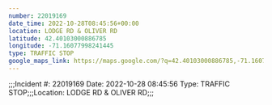```yaml
---
number: 22019169
date_time: 2022-10-28T08:45:56+00:00
location: LODGE RD & OLIVER RD
latitude: 42.40103000886785
longitude: -71.16077998241445
type: TRAFFIC STOP
google_maps_link: https://maps.google.com/?q=42.40103000886785,-71.16077998241445
---
```


;;;Incident #: 22019169  Date: 2022-10-28 08:45:56   Type: TRAFFIC STOP;;;Location: LODGE RD & OLIVER RD;;;
